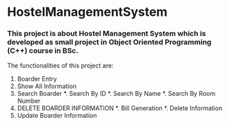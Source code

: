 # HostelManagementSystem
### This project is about Hostel Management System which is developed as small project in **Object Oriented Programming (C++)** course in BSc.
The functionalities of this project are:
1. Boarder Entry
1. Show All Information
1. Search Boarder
	*. Search By ID
    	*. Search By Name
    	*. Search By Room Number
1. DELETE BOARDER INFORMATION
	*. Bill Generation
    	*. Delete Information
1. Update Boarder Information 
